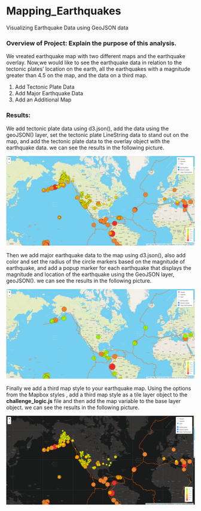 # Mapping_Earthquakes

Visualizing Earthquake Data using GeoJSON data

### Overview of Project: Explain the purpose of this analysis.

We vreated earthquake map with two different maps and the earthquake overlay. Now,we would like to see the earthquake data in relation to the tectonic plates’ location on the earth, all the earthquakes with a magnitude greater than 4.5 on the map, and the data on a third map.

1. Add Tectonic Plate Data
2. Add Major Earthquake Data
3. Add an Additional Map

### Results:

We add tectonic plate data using d3.json(), add the data using the geoJSON() layer, set the tectonic plate LineString data to stand out on the map, and add the tectonic plate data to the overlay object with the earthquake data. we can see the results in the following picture.

![This is an image](https://github.com/samiramghd/Mapping_Earthquakes/blob/main/Earthquake_Challenge/static/image/del1.PNG)

Then we add major earthquake data to the map using d3.json(), also add color and set the radius of the circle markers based on the magnitude of earthquake, and add a popup marker for each earthquake that displays the magnitude and location of the earthquake using the GeoJSON layer, geoJSON(). we can see the results in the following picture.

![This is an image](https://github.com/samiramghd/Mapping_Earthquakes/blob/main/Earthquake_Challenge/static/image/del2.PNG)

Finally we add a third map style to your earthquake map. Using the options from the Mapbox styles , add a third map style as a tile layer object to the **challenge_logic.js** file and then add the map variable to the base layer object. we can see the results in the following picture.

![This is an image](https://github.com/samiramghd/Mapping_Earthquakes/blob/main/Earthquake_Challenge/static/image/del3.PNG)
